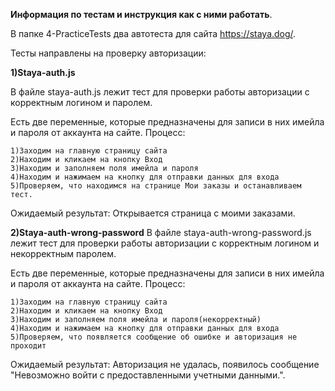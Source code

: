 <b>Информация по тестам и инструкция как с ними работать</b>.

В папке 4-PracticeTests два автотеста для сайта https://staya.dog/.

Тесты направлены на проверку авторизации:

<b>1)Staya-auth.js</b>

В файле staya-auth.js лежит тест для проверки работы авторизации с корректным логином и паролем. 

Есть две переменные, которые предназначены для записи в них имейла и пароля от аккаунта на сайте.
Процесс:

	1)Заходим на главную страницу сайта
	2)Находим и кликаем на кнопку Вход
	3)Находим и заполняем поля имейла и пароля
	4)Находим и нажимаем на кнопку для отправки данных для входа
	5)Проверяем, что находимся на странице Мои заказы и останавливаем тест.
	
Ожидаемый результат: Открывается страница с моими заказами.
	
<b>2)Staya-auth-wrong-password</b>
В файле staya-auth-wrong-password.js лежит тест для проверки работы авторизации с корректным логином и некорректным паролем.

Есть две переменные, которые предназначены для записи в них имейла и пароля от аккаунта на сайте.
Процесс:

	1)Заходим на главную страницу сайта
	2)Находим и кликаем на кнопку Вход
	3)Находим и заполняем поля имейла и пароля(некорректный)
	4)Находим и нажимаем на кнопку для отправки данных для входа
	5)Проверяем, что появляется сообщение об ошибке и авторизация не проходит

Ожидаемый результат: Авторизация не удалась, появилось сообщение "Невозможно войти с предоставленными учетными данными.".
